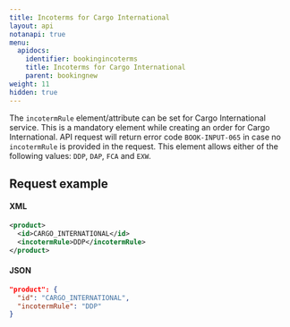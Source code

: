```yaml
---
title: Incoterms for Cargo International
layout: api
notanapi: true
menu:
  apidocs:
    identifier: bookingincoterms
    title: Incoterms for Cargo International
    parent: bookingnew
weight: 11
hidden: true
---
```


The `incotermRule` element/attribute can be set for Cargo International service. This is a mandatory element while creating an order for Cargo International. API request will return error code `BOOK-INPUT-065` in case no `incotermRule` is provided in the request. This element allows either of the following values: `DDP`, `DAP`, `FCA` and `EXW`.

## Request example

#### XML
```xml
<product>
  <id>CARGO_INTERNATIONAL</id>
  <incotermRule>DDP</incotermRule>
</product>
```

#### JSON
```json
"product": {
  "id": "CARGO_INTERNATIONAL",
  "incotermRule": "DDP"
}
```
